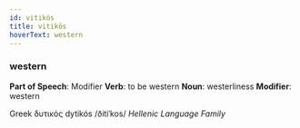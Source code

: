 ```yaml
---
id: vitikös
title: vitikös
hoverText: western
---
```


### western

**Part of Speech**: Modifier
**Verb**: to be western
**Noun**: westerliness
**Modifier**: western

Greek δυτικός dytikós /ðitiˈkos/
*Hellenic Language Family*